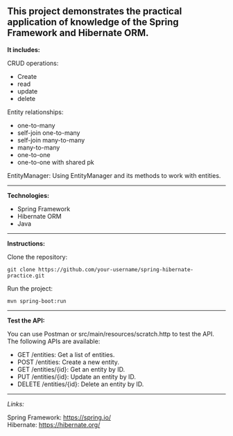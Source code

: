 ## This project demonstrates the practical application of knowledge of the Spring Framework and Hibernate ORM.
<b>It includes:</b>

CRUD operations:
- Create
- read
- update
- delete
  
Entity relationships:
- one-to-many
- self-join one-to-many 
- self-join many-to-many
- many-to-many
- one-to-one
- one-to-one with shared pk 
  
EntityManager:
Using EntityManager and its methods to work with entities.

---
<b>Technologies:</b>

- Spring Framework
- Hibernate ORM
- Java

---
<b>Instructions:</b>

Clone the repository:

`git clone https://github.com/your-username/spring-hibernate-practice.git`

Run the project:

`mvn spring-boot:run`

---
<b>Test the API:</b>

You can use Postman or src/main/resources/scratch.http to test the API.
The following APIs are available:
- GET /entities: Get a list of entities.
- POST /entities: Create a new entity.
- GET /entities/{id}: Get an entity by ID.
- PUT /entities/{id}: Update an entity by ID.
- DELETE /entities/{id}: Delete an entity by ID.

---
*Links:*

Spring Framework: https://spring.io/<br>
Hibernate: https://hibernate.org/
